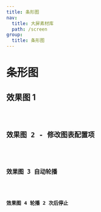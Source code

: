 ```yaml
---
title: 条形图
nav:
  title: 大屏素材库
  path: /screen
group:
  title: 条形图
---
```


# 条形图

## 效果图 1

<code src="../../../example/HorizontalBarDemo/demo1.tsx" background="#040727">

## 效果图 2 - 修改图表配置项

<code src="../../../example/HorizontalBarDemo/demo2.tsx" background="#040727">

## 效果图 3 自动轮播

<code src="../../../example/HorizontalBarDemo/demo3.tsx" background="#040727">

## 效果图 4 轮播 2 次后停止

<code src="../../../example/HorizontalBarDemo/demo4.tsx" background="#040727">
